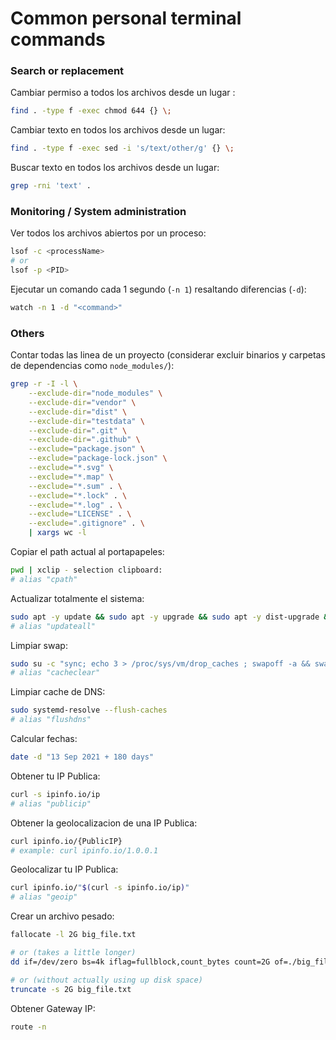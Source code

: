 # Common personal terminal commands

### Search or replacement

Cambiar permiso a todos los archivos desde un lugar :

```sh
find . -type f -exec chmod 644 {} \;
```

Cambiar texto en todos los archivos desde un lugar:

```sh
find . -type f -exec sed -i 's/text/other/g' {} \;
```

Buscar texto en todos los archivos desde un lugar:

```sh
grep -rni 'text' .
```

### Monitoring / System administration

Ver todos los archivos abiertos por un proceso:

```sh
lsof -c <processName>
# or
lsof -p <PID>
```

Ejecutar un comando cada 1 segundo (`-n 1`) resaltando diferencias (`-d`):

```sh
watch -n 1 -d "<command>"
```

### Others

Contar todas las linea de un proyecto (considerar excluir binarios y carpetas de dependencias como `node_modules/`):

```sh
grep -r -I -l \
	--exclude-dir="node_modules" \
	--exclude-dir="vendor" \
	--exclude-dir="dist" \
	--exclude-dir="testdata" \
	--exclude-dir=".git" \
	--exclude-dir=".github" \
	--exclude="package.json" \
	--exclude="package-lock.json" \
	--exclude="*.svg" \
	--exclude="*.map" \
	--exclude="*.sum" . \
	--exclude="*.lock" . \
	--exclude="*.log" . \
	--exclude="LICENSE" . \
	--exclude=".gitignore" . \
	| xargs wc -l
```

Copiar el path actual al portapapeles:

```sh
pwd | xclip - selection clipboard:
# alias "cpath"
```

Actualizar totalmente el sistema:

```sh
sudo apt -y update && sudo apt -y upgrade && sudo apt -y dist-upgrade && sudo apt -y full-upgrade && sudo snap refresh && sudo apt autoremove && sudo apt autoclean
# alias "updateall"
```

Limpiar swap:

```sh
sudo su -c "sync; echo 3 > /proc/sys/vm/drop_caches ; swapoff -a && swapon -a"
# alias "cacheclear"
```

Limpiar cache de DNS:

```sh
sudo systemd-resolve --flush-caches
# alias "flushdns"
```

Calcular fechas:

```sh
date -d "13 Sep 2021 + 180 days"
```

Obtener tu IP Publica:

```sh
curl -s ipinfo.io/ip
# alias "publicip"
```

Obtener la geolocalizacion de una IP Publica:

```sh
curl ipinfo.io/{PublicIP}
# example: curl ipinfo.io/1.0.0.1
```

Geolocalizar tu IP Publica:

```sh
curl ipinfo.io/"$(curl -s ipinfo.io/ip)"
# alias "geoip"
```

Crear un archivo pesado:
```sh
fallocate -l 2G big_file.txt

# or (takes a little longer)
dd if=/dev/zero bs=4k iflag=fullblock,count_bytes count=2G of=./big_file.txt

# or (without actually using up disk space)
truncate -s 2G big_file.txt
```

Obtener Gateway IP:
```sh
route -n
```
